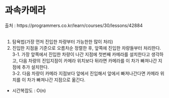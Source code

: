 <h1>과속카메라</h1>
출처 : https://programmers.co.kr/learn/courses/30/lessons/42884 <br><br>

1. 탐욕법(가장 먼저 진입한 차량부터 가능한한 많이 처리) <br>
2. 진입한 지점을 기준으로 오름차순 정렬한 후, 앞쪽에 진입한 차량들부터 처리한다. <br>
3-1. 가장 앞쪽에서 진입한 차량이 나간 지점에 첫번째 카메라를 설치한다고 생각하고, 다음 차량의 진입지점이 카메라 위치보다 뒤라면 카메라를 이 차가 빠져나간 지점에
 추가 설치한다.<br>
3-2. 다음 차량이 카메라 지점보다 앞에서 진입해서 앞에서 빠져나간다면 카메라 위치를 이 차가 빠져나간 지점으로 옮긴다. <br>

* 시간복잡도 : O(n)
